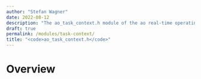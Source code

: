 ```yaml
---
author: "Stefan Wagner"
date: 2022-08-12
description: "The ao_task_context.h module of the ao real-time operating system."
draft: true
permalink: /modules/task-context/
title: "<code>ao_task_context.h</code>"
---
```


# Overview

